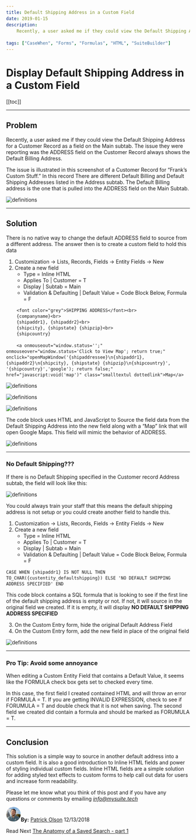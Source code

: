 ```yaml
---
title: Default Shipping Address in a Custom Field
date: 2019-01-15
description:
    Recently, a user asked me if they could view the Default Shipping Address for a Customer Record as a field on the Main subtab. The issue they were reporting was the ADDRESS field on the Customer Record always shows the Default Billing Address. 

tags: ["CaseWhen", "Forms", "Formulas", "HTML", "SuiteBuilder"]
---
```


# Display Default Shipping Address in a Custom Field

[[toc]]

---

## Problem

Recently, a user asked me if they could view the Default Shipping Address for a Customer Record as a field on the Main subtab. The issue they were reporting was the ADDRESS field on the Customer Record always shows the Default Billing Address.

The issue is illustrated in this screenshot of a Customer Record for “Frank’s Custom Stuff.” In this record There are different Default Billing and Default Shipping Addresses listed in the Address subtab. The Default Billing address is the one that is pulled into the ADDRESS field on the Main Subtab.

![definitions](https://i.imgur.com/3xNgdeH.png "Saved Search Definitions")

----

## Solution

There is no native way to change the default ADDRESS field to source from a different address. The answer then is to create a custom field to hold this data
1.	Customization -> Lists, Records, Fields -> Entity Fields -> New
2.	Create a new field 
    - Type = Inline HTML
    - Applies To | Customer = T
    - Display | Subtab = Main
    - Validation & Defaulting | Default Value = Code Block Below, Formula = F

~~~
    <font color="grey">SHIPPING ADDRESS</font><br>
    {companyname}<br>
    {shipaddr1}, {shipaddr2}<br>
    {shipcity}, {shipstate} {shipzip}<br>
    {shipcountry}

    <a onmouseout="window.status='';" onmouseover="window.status='Click to View Map'; return true;" onclick="openMapWindow('{shipaddressee}\n{shipaddr1}, {shipaddr2}\n{shipcity}, {shipstate} {shipzip}\n{shipcountry}', '{shipcountry}','google'); return false;" href="javascript:void('map')" class="smalltextul dottedlink">Map</a>
~~~

![definitions](https://i.imgur.com/KbR0idK.png "Saved Search Definitions")

![definitions](https://i.imgur.com/r7ekMjB.png "Saved Search Definitions")

![definitions](https://i.imgur.com/5yTx5a9.png "Saved Search Definitions")

The code block uses HTML and JavaScript to Source the field data from the Default Shipping Address into the new field along with a “Map” link that will open Google Maps. This field will mimic the behavior of ADDRESS.

![definitions](https://i.imgur.com/iIJKWNQ.png "Saved Search Definitions")

---

### No Default Shipping???

If there is no Default Shipping specified in the Customer record Address subtab, the field will look like this:

![definitions](https://i.imgur.com/04fGW9G.png "Saved Search Definitions")

You could always train your staff that this means the default shipping address is not setup or you could create another field to handle this.
1.	Customization -> Lists, Records, Fields -> Entity Fields -> New
2.	Create a new field 
    - Type = Inline HTML
    - Applies To | Customer = T
    - Display | Subtab = Main
    - Validation & Defaulting | Default Value = Code Block Below, Formula = F
~~~    
CASE WHEN {shipaddr1} IS NOT NULL THEN TO_CHAR({custentity_defaultshipping}) ELSE 'NO DEFAULT SHIPPING ADDRESS SPECIFIED' END
~~~
This code block contains a SQL formula that is looking to see if the first line of the default shipping address is empty or not. If not, it will source in the original field we created. If it is empty, it will display **NO DEFAULT SHIPPING ADDRESS SPECIFIED**

3.	On the Custom Entry form, hide the original Default Address Field
4.	On the Custom Entry form, add the new field in place of the original field

![definitions](https://i.imgur.com/JtcpD20.png "Saved Search Definitions")

---

### Pro Tip: Avoid some annoyance

When editing a Custom Entity Field that contains a Default Value, it seems like the FORMULA check box gets set to checked every time. 

In this case, the first field I created contained HTML and will throw an error if FORMULA = T. If you are getting INVALID EXPRESSION, check to see if FORUMULA = T and double check that it is not when saving.
The second field we created did contain a formula and should be marked as FORUMULA = T.

---

## Conclusion

This solution is a simple way to source in another default address into a custom field. It is also a good introduction to Inline HTML fields and power of styling individual custom fields. Inline HTML fields are a simple solution for adding styled text effects to custom forms to help call out data for users and increase form readability.

Please let me know what you think of this post and if you have any questions or comments by emailing [*info@mysuite.tech*](mailto:info@mysuite.tech)

<a href="https://www.linkedin.com/in/patrick-olson-pmp-csm-137a9435/" target="_blank"><img src="./img/profile.jpg" title="Patrick Olson - LinkedIn Profile" alt="Patrick Olson - LinkedIn Profile" width=8% height="auto" style="border-radius: 50%;"></a>**By:** [Patrick Olson](https://www.linkedin.com/in/patrick-olson-pmp-csm-137a9435/)
12/13/2018 

<TagList />

Read Next [The Anatomy of a Saved Search - part 1](https://mysuite.tech/blog/searchanatomy1.html)